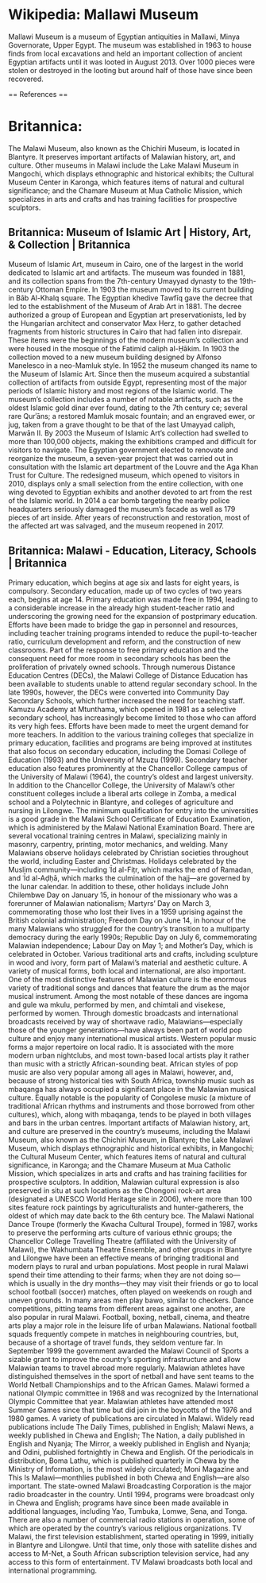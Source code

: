
# Wikipedia: Mallawi Museum
Mallawi Museum is a museum of Egyptian antiquities in Mallawi, Minya Governorate, Upper Egypt.
The museum was established in 1963 to house finds from local excavations and held an important collection of ancient Egyptian artifacts until it was looted in August 2013. Over 1000 pieces were stolen or destroyed in the looting but around half of those have since been recovered.


== References ==
# Britannica:
The Malawi Museum, also known as the Chichiri Museum, is located in Blantyre.
It preserves important artifacts of Malawian history, art, and culture. Other
museums in Malawi include the Lake Malawi Museum in Mangochi, which displays
ethnographic and historical exhibits; the Cultural Museum Center in Karonga,
which features items of natural and cultural significance; and the Chamare
Museum at Mua Catholic Mission, which specializes in arts and crafts and has
training facilities for prospective sculptors.



## Britannica: Museum of Islamic Art | History, Art, & Collection | Britannica
Museum of Islamic Art,  museum in Cairo, one of the largest in the world dedicated to Islamic art and artifacts. The museum was founded in 1881, and its collection spans from the 7th-century Umayyad dynasty to the 19th-century Ottoman Empire. In 1903 the museum moved to its current building in Bāb Al-Khalq square.
The Egyptian khedive Tawfīq gave the decree that led to the establishment of the Museum of Arab Art in 1881. The decree authorized a group of European and Egyptian art preservationists, led by the Hungarian architect and conservator Max Herz, to gather detached fragments from historic structures in Cairo that had fallen into disrepair. These items were the beginnings of the modern museum’s collection and were housed in the mosque of the Fatimid caliph al-Ḥākim. In 1903 the collection moved to a new museum building designed by Alfonso Manelesco in a neo-Mamluk style. In 1952 the museum changed its name to the Museum of Islamic Art.
Since then the museum acquired a substantial collection of artifacts from outside Egypt, representing most of the major periods of Islamic history and most regions of the Islamic world. The museum’s collection includes a number of notable artifacts, such as the oldest Islamic gold dinar ever found, dating to the 7th century ce; several rare Qurʾāns; a restored Mamluk mosaic fountain; and an engraved ewer, or jug, taken from a grave thought to be that of the last Umayyad caliph, Marwān II.
By 2003 the Museum of Islamic Art’s collection had swelled to more than 100,000 objects, making the exhibitions cramped and difficult for visitors to navigate. The Egyptian government elected to renovate and reorganize the museum, a seven-year project that was carried out in consultation with the Islamic art department of the Louvre and the Aga Khan Trust for Culture. The redesigned museum, which opened to visitors in 2010, displays only a small selection from the entire collection, with one wing devoted to Egyptian exhibits and another devoted to art from the rest of the Islamic world.
In 2014 a car bomb targeting the nearby police headquarters seriously damaged the museum’s facade as well as 179 pieces of art inside. After years of reconstruction and restoration, most of the affected art was salvaged, and the museum reopened in 2017.

## Britannica: Malawi - Education, Literacy, Schools | Britannica
Primary education, which begins at age six and lasts for eight years, is compulsory. Secondary education, made up of two cycles of two years each, begins at age 14. Primary education was made free in 1994, leading to a considerable increase in the already high student-teacher ratio and underscoring the growing need for the expansion of postprimary education. Efforts have been made to bridge the gap in personnel and resources, including teacher training programs intended to reduce the pupil-to-teacher ratio, curriculum development and reform, and the construction of new classrooms.
Part of the response to free primary education and the consequent need for more room in secondary schools has been the proliferation of privately owned schools. Through numerous Distance Education Centres (DECs), the Malawi College of Distance Education has been available to students unable to attend regular secondary school. In the late 1990s, however, the DECs were converted into Community Day Secondary Schools, which further increased the need for teaching staff. Kamuzu Academy at Mtunthama, which opened in 1981 as a selective secondary school, has increasingly become limited to those who can afford its very high fees.
Efforts have been made to meet the urgent demand for more teachers. In addition to the various training colleges that specialize in primary education, facilities and programs are being improved at institutes that also focus on secondary education, including the Domasi College of Education (1993) and the University of Mzuzu (1999). Secondary teacher education also features prominently at the Chancellor College campus of the University of Malawi (1964), the country’s oldest and largest university.
In addition to the Chancellor College, the University of Malawi’s other constituent colleges include a liberal arts college in Zomba, a medical school and a Polytechnic in Blantyre, and colleges of agriculture and nursing in Lilongwe. The minimum qualification for entry into the universities is a good grade in the Malawi School Certificate of Education Examination, which is administered by the Malawi National Examination Board.
There are several vocational training centres in Malawi, specializing mainly in masonry, carpentry, printing, motor mechanics, and welding.
Many Malawians observe holidays celebrated by Christian societies throughout the world, including Easter and Christmas. Holidays celebrated by the Muslim community—including ʿĪd al-Fiṭr, which marks the end of Ramadan, and ʿĪd al-Aḍḥā, which marks the culmination of the hajj—are governed by the lunar calendar. In addition to these, other holidays include John Chilembwe Day on January 15, in honour of the missionary who was a forerunner of Malawian nationalism; Martyrs’ Day on March 3, commemorating those who lost their lives in a 1959 uprising against the British colonial administration; Freedom Day on June 14, in honour of the many Malawians who struggled for the country’s transition to a multiparty democracy during the early 1990s; Republic Day on July 6, commemorating Malawian independence; Labour Day on May 1; and Mother’s Day, which is celebrated in October.
Various traditional arts and crafts, including sculpture in wood and ivory, form part of Malawi’s material and aesthetic culture. A variety of musical forms, both local and international, are also important. One of the most distinctive features of Malawian culture is the enormous variety of traditional songs and dances that feature the drum as the major musical instrument. Among the most notable of these dances are ingoma and gule wa mkulu, performed by men, and chimtali and visekese, performed by women.
Through domestic broadcasts and international broadcasts received by way of shortwave radio, Malawians—especially those of the younger generations—have always been part of world pop culture and enjoy many international musical artists. Western popular music forms a major repertoire on local radio. It is associated with the more modern urban nightclubs, and most town-based local artists play it rather than music with a strictly African-sounding beat. African styles of pop music are also very popular among all ages in Malawi, however, and, because of strong historical ties with South Africa, township music such as mbaqanga has always occupied a significant place in the Malawian musical culture. Equally notable is the popularity of Congolese music (a mixture of traditional African rhythms and instruments and those borrowed from other cultures), which, along with mbaqanga, tends to be played in both villages and bars in the urban centres.
Important artifacts of Malawian history, art, and culture are preserved in the country’s museums, including the Malawi Museum, also known as the Chichiri Museum, in Blantyre; the Lake Malawi Museum, which displays ethnographic and historical exhibits, in Mangochi; the Cultural Museum Center, which features items of natural and cultural significance, in Karonga; and the Chamare Museum at Mua Catholic Mission, which specializes in arts and crafts and has training facilities for prospective sculptors. In addition, Malawian cultural expression is also preserved in situ at such locations as the Chongoni rock-art area (designated a UNESCO World Heritage site in 2006), where more than 100 sites feature rock paintings by agriculturalists and hunter-gatherers, the oldest of which may date back to the 6th century bce.
The Malawi National Dance Troupe (formerly the Kwacha Cultural Troupe), formed in 1987, works to preserve the performing arts culture of various ethnic groups; the Chancellor College Travelling Theatre (affiliated with the University of Malawi), the Wakhumbata Theatre Ensemble, and other groups in Blantyre and Lilongwe have been an effective means of bringing traditional and modern plays to rural and urban populations.
Most people in rural Malawi spend their time attending to their farms; when they are not doing so—which is usually in the dry months—they may visit their friends or go to local school football (soccer) matches, often played on weekends on rough and uneven grounds. In many areas men play bawo, similar to checkers. Dance competitions, pitting teams from different areas against one another, are also popular in rural Malawi. Football, boxing, netball, cinema, and theatre arts play a major role in the leisure life of urban Malawians.
National football squads frequently compete in matches in neighbouring countries, but, because of a shortage of travel funds, they seldom venture far. In September 1999 the government awarded the Malawi Council of Sports a sizable grant to improve the country’s sporting infrastructure and allow Malawian teams to travel abroad more regularly. Malawian athletes have distinguished themselves in the sport of netball and have sent teams to the World Netball Championships and to the African Games. Malawi formed a national Olympic committee in 1968 and was recognized by the International Olympic Committee that year. Malawian athletes have attended most Summer Games since that time but did join in the boycotts of the 1976 and 1980 games.
A variety of publications are circulated in Malawi. Widely read publications include The Daily Times, published in English; Malawi News, a weekly published in Chewa and English; The Nation, a daily published in English and Nyanja; The Mirror, a weekly published in English and Nyanja; and Odini, published fortnightly in Chewa and English. Of the periodicals in distribution, Boma Lathu, which is published quarterly in Chewa by the Ministry of Information, is the most widely circulated; Moni Magazine and This Is Malawi—monthlies published in both Chewa and English—are also important.
The state-owned Malawi Broadcasting Corporation is the major radio broadcaster in the country. Until 1994, programs were broadcast only in Chewa and English; programs have since been made available in additional languages, including Yao, Tumbuka, Lomwe, Sena, and Tonga. There are also a number of commercial radio stations in operation, some of which are operated by the country’s various religious organizations. TV Malawi, the first television establishment, started operating in 1999, initially in Blantyre and Lilongwe. Until that time, only those with satellite dishes and access to M-Net, a South African subscription television service, had any access to this form of entertainment. TV Malawi broadcasts both local and international programming.
